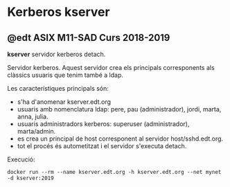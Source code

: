# Kerberos kserver
## @edt ASIX M11-SAD Curs 2018-2019

**kserver** servidor kerberos detach.

Servidor kerberos. Aquest servidor crea els principals corresponents als clàssics
usuaris que tenim també a ldap.

Les característiques principals són:
 * s'ha d'anomenar kserver.edt.org
 * usuaris amb nomenclatura ldap:   pere, pau (administrador), jordi, marta, anna, julia.
 * usuaris administradors kerberos: superuser (administrador), marta/admin.
 * es crea un principal de host corresponent al servidor host/sshd.edt.org.
 * tot el procés és autometitzat i el servidor s'executa detach.

Execució:
```
docker run --rm --name kserver.edt.org -h kserver.edt.org --net mynet -d kserver:2019
```

